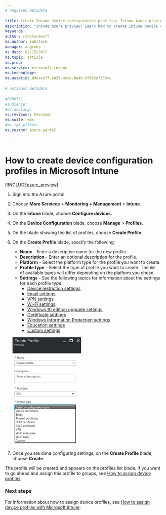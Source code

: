 ```yaml
---
# required metadata

title: Create Intune device configuration profiles| Intune Azure preview | Microsoft Docs
description: "Intune Azure preview: Learn how to create Intune device configuration profiles."
keywords:
author: robstackmsft
ms.author: robstack
manager: angrobe
ms.date: 02/15/2017
ms.topic: article
ms.prod:
ms.service: microsoft-intune
ms.technology:
ms.assetid: d98aceff-eb35-4e3e-8e40-5f300e7335cc

# optional metadata

#ROBOTS:
#audience:
#ms.devlang:
ms.reviewer: heenamac
ms.suite: ems
#ms.tgt_pltfrm:
ms.custom: azure-portal

---
```


# How to create device configuration profiles in Microsoft Intune

[!INCLUDE[azure_preview](../includes/azure_preview.md)]


1. Sign into the Azure portal.
2. Choose **More Services** > **Monitoring + Management** > **Intune**.
3. On the **Intune** blade, choose **Configure devices**.
2. On the **Device Configuration** blade, choose **Manage** > **Profiles**.
2. On the blade showing the list of profiles, choose **Create Profile**.
3. On the **Create Profile** blade, specify the following:
	- **Name** - Enter a descriptive name for the new profile.
	- **Description** -  Enter an optional description for the profile.
	- **Platform** -  Select the platform type for the profile you want to create.
	- **Profile type** - Select the type of profile you want to create. The list of available types will differ depending on the platform you chose.
	- **Settings** - See the following topics for information about the settings for each profile type:
		-  [Device restriction settings](/intune-azure/configure-devices/how-to-configure-device-restrictions)
		-  [Email settings](/intune-azure/configure-devices/how-to-configure-email-settings)
		-  [VPN settings](/intune-azure/configure-devices/how-to-configure-vpn-settings)
		-  [Wi-Fi settings](/intune-azure/configure-devices/how-to-configure-wi-fi-settings)
		-  [Windows 10 edition upgrade settings](/intune-azure/configure-devices/how-to-configure-windows-10-edition-upgrade)
		-  [Certificate settings](/intune-azure/configure-devices/how-to-configure-certificates)
		-  [Windows Information Protection settings](/intune-azure/configure-devices/how-to-configure-windows-information-protection)
		-  [Education settings](/intune-azure/configure-devices/education-settings-for-ios.md)
		-  [Custom settings](/intune-azure/configure-devices/how-to-configure-custom-settings)

	![Create device profile](./media/create-device-profile.png)
4. Once you are done configuring settings, on the **Create Profile** blade, choose **Create**.

The profile will be created and appears on the profiles list blade.
If you want to go ahead and assign this profile to groups, see [How to assign device profiles](how-to-assign-device-profiles.md).


### Next steps
For information about how to assign device profiles, see [How to assign device profiles with Microsoft Intune](/intune-azure/configure-devices/how-to-assign-device-profiles).
